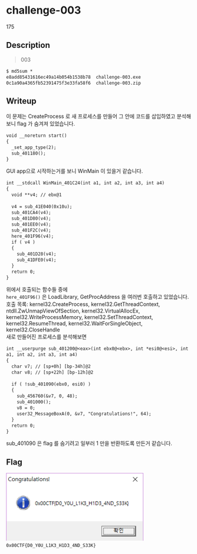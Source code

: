 # challenge-003
175

## Description
> 003  

```
$ md5sum *
e8add85431616ec49a14b054b1538b78  challenge-003.exe
0c1a90a4365fb52391475f3e33fa58f6  challenge-003.zip
```

## Writeup
이 문제는 CreateProcess 로 새 프로세스를 만들어 그 안에 코드를 삽입하였고 분석해보니 flag 가 숨겨져 있었습니다.  
  
```
void __noreturn start()
{
  _set_app_type(2);
  sub_401180();
}
```
GUI app으로 시작하는거를 보니 WinMain 이 있을거 같습니다.
```
int __stdcall WinMain_401C24(int a1, int a2, int a3, int a4)
{
  void **v4; // ebx@1

  v4 = sub_41E040(0x10u);
  sub_401CA4(v4);
  sub_401D80(v4);
  sub_401EE0(v4);
  sub_401F2C(v4);
  here_401F96(v4);
  if ( v4 )
  {
    sub_401D28(v4);
    sub_41DFE0(v4);
  }
  return 0;
}
```
위에서 호출되는 함수들 중에  
`here_401F96()` 은 LoadLibrary, GetProcAddress 을 여러번 호출하고 있었습니다.  
호출 목록: kernel32.CreateProcess, kernel32.GetThreadContext, ntdll.ZwUnmapViewOfSection, kernel32.VirtualAllocEx, kernel32.WriteProcessMemory, kernel32.SetThreadContext, kernel32.ResumeThread, kernel32.WaitForSingleObject, kernel32.CloseHandle  
새로 만들어진 프로세스를 분석해보면  
```
int __userpurge sub_401200@<eax>(int ebx0@<ebx>, int *esi0@<esi>, int a1, int a2, int a3, int a4)
{
  char v7; // [sp+0h] [bp-34h]@2
  char v8; // [sp+22h] [bp-12h]@2

  if ( !sub_401090(ebx0, esi0) )
  {
    sub_456760(&v7, 0, 48);
    sub_401000();
    v8 = 0;
    user32_MessageBoxA(0, &v7, "Congratulations!", 64);
  }
  return 0;
}
```
sub\_401090 은 flag 를 숨기려고 일부러 1 만을 반환하도록 만든거 같습니다.  

## Flag
![](./flag.png)
`0x00CTF{D0_Y0U_L1K3_H1D3_4ND_S33K}`
